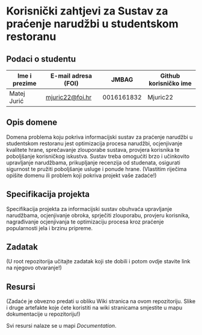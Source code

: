 # Korisnički zahtjevi za Sustav za praćenje narudžbi u studentskom restoranu

## Podaci o studentu

Ime i prezime | E-mail adresa (FOI) | JMBAG      | Github korisničko ime
------------  | ------------------- | ---------- | ---------------------
Matej Jurić   | mjuric22@foi.hr     | 0016161832 | Mjuric22


## Opis domene
Domena problema koju pokriva informacijski sustav za praćenje narudžbi u studentskom restoranu jest optimizacija procesa narudžbi, ocjenjivanje kvalitete hrane, sprečavanje zlouporabe sustava, provjera korisnika te poboljšanje korisničkog iskustva. Sustav treba omogućiti brzo i učinkovito upravljanje narudžbama, prikupljanje recenzija od studenata, osigurati sigurnost te pružiti poboljšanje usluge i ponude hrane. 
(Vlastitim riječima opišite domenu ili problem koji pokriva projekt vaše zadaće!)

## Specifikacija projekta
Specifikacija projekta za informacijski sustav obuhvaća upravljanje narudžbama, ocjenjivanje obroka, sprječiti zlouporabu, provjeru korisnika, nagrađivanje ocjenjivanja te optimizaciju procesa kroz praćenje popularnosti jela i brzinu pripreme.

## Zadatak
(U root repozitorija učitajte zadatak koji ste dobili i potom ovdje stavite link na njegovo otvaranje!)

## Resursi
(Zadaće je obvezno predati u obliku Wiki stranica na ovom repozitoriju. Slike i druge artefakte koje ćete koristiti na wiki stranicama smjestite u mapu dokumentacije u repozitoriju!)

Svi resursi nalaze se u mapi _Documentation_.
